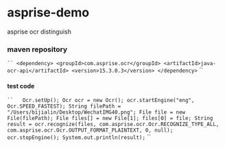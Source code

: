 # asprise-demo
asprise ocr distinguish

### maven repository
` ``
        <dependency>
            <groupId>com.asprise.ocr</groupId>
            <artifactId>java-ocr-api</artifactId>
            <version>15.3.0.3</version>
        </dependency>
 ` ``
  
  #### test code
` ``   Ocr.setUp();
        Ocr ocr = new Ocr();
        ocr.startEngine("eng", Ocr.SPEED_FASTEST);
        String filePath = "/Users/bijialin/Desktop/WechatIMG40.png";
        File file = new File(filePath);
        File files[] = new File[1];
        files[0] = file;
        String result = ocr.recognize(files, com.asprise.ocr.Ocr.RECOGNIZE_TYPE_ALL, com.asprise.ocr.Ocr.OUTPUT_FORMAT_PLAINTEXT, 0, null);
        ocr.stopEngine();
        System.out.println(result);
` ``    
    
  
